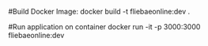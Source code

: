 #Build Docker Image:
docker build -t fliebaeonline:dev .

#Run application on container
docker run -it -p 3000:3000 fliebaeonline:dev